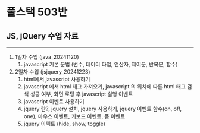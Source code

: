 # 풀스택 503반
## JS, jQuery 수업 자료

---

1. 1일차 수업 (java_20241120)
    1. javascript 기본 문법 (변수, 데이터 타입, 연산자, 제어문, 반복문, 함수)
2. 2일차 수업 (jsjquery_20241223)
	1. html에서 javascript 사용하기
	2. javascript 에서 html 태그 가져오기, javascript 의 위치에 따른 html 태그 검색 성공 여부, 화면 로딩 후 javascript 실행 이벤트
	3. javascript 이벤트 사용하기
	4. jquery 란?, jquery 설치, jquery 사용하기, jquery 이벤트 함수(on, off, one), 마우스 이벤트, 키보드 이벤트, 폼 이벤트
	5. jquery 이펙트 (hide, show, toggle)